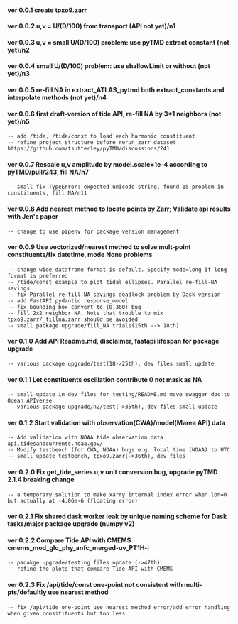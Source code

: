 #### ver 0.0.1 create tpxo9.zarr

#### ver 0.0.2 u,v = U/(D/100) from transport (API not yet)/n1

#### ver 0.0.3 u,v = small U/(D/100) problem: use pyTMD extract constant (not yet)/n2

#### ver 0.0.4 small U/(D/100) problem: use shallowLimit or without (not yet)/n3

#### ver 0.0.5 re-fill NA in extract_ATLAS_pytmd both extract_constants and interpolate methods (not yet)/n4

#### ver 0.0.6 first draft-version of tide API, re-fill NA by 3*1 neighbors (not yet)/n5

    -- add /tide, /tide/const to load each harmonic constituent
    -- refine project structure before rerun zarr dataset https://github.com/tsutterley/pyTMD/discussions/241

#### ver 0.0.7 Rescale u,v amplitude by model.scale=1e-4 according to pyTMD/pull/243, fill NA/n7

    -- small fix TypeError: expected unicode string, found 15 problem in constituents, fill NA/n11

#### ver 0.0.8 Add nearest method to locate points by Zarr; Validate api results with Jen's paper

    -- change to use pipenv for package version management

#### ver 0.0.9 Use vectorized/nearest method to solve mult-point constituents/fix datetime, mode None problems

    -- change wide dataframe format is default. Specify mode=long if long format is preferred
    -- /tide/const example to plot tidal ellipses. Parallel re-fill-NA savings
    -- fix Parallel re-fill-NA savings deadlock problem by Dask version
    -- add FastAPI pydantic response_model
    -- fix bounding box convert to (0,360) bug
    -- fill 2x2 neighbor NA. Note that trouble to mix tpxo9.zarr/_fillna.zarr should be avoided
    -- small package upgrade/fill_NA trials(15th --> 18th)

#### ver 0.1.0 Add API Readme.md, disclaimer, fastapi lifespan for package upgrade

    -- various package upgrade/test(18->25th), dev files small update

#### ver 0.1.1 Let constituents oscillation contribute 0 not mask as NA

    -- small update in dev files for testing/README.md move swagger doc to Ocean APIverse
    -- various package upgrade/n2/test(->35th), dev files small update

#### ver 0.1.2 Start validation with observation(CWA)/model(Marea API) data

    -- Add validation with NOAA tide observation data api.tidesandcurrents.noaa.gov/
    -- Modify testbench (for CWA, NOAA) bugs e.g. local time (NOAA) to UTC
    -- small update testbench, tpxo9.zarr(->36th), dev files

#### ver 0.2.0 Fix get_tide_series u,v unit conversion bug, upgrade pyTMD 2.1.4 breaking change

    -- a temporary solution to make xarry internal index error when lon=0 but actually at -4.06e-6 (floating error)

#### ver 0.2.1 Fix shared dask worker leak by unique naming scheme for Dask tasks/major package upgrade (numpy v2)
#### ver 0.2.2 Compare Tide API with CMEMS cmems_mod_glo_phy_anfc_merged-uv_PT1H-i

    -- pacakge upgrade/testing files update (->47th)
    -- refine the plots that compare Tide API with CMEMS

#### ver 0.2.3 Fix /api/tide/const one-point not consistent with multi-pts/defaultly use nearest method

    -- fix /api/tide one-point use nearest method error/add error handling when given consitituents but too less
